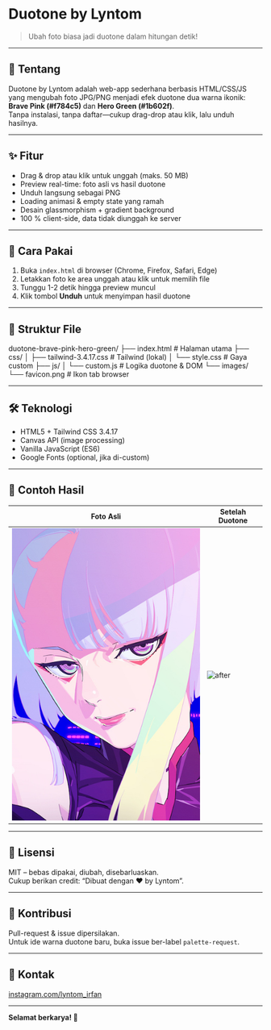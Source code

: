 # Duotone by Lyntom 
> Ubah foto biasa jadi duotone dalam hitungan detik!

---

## 🎨 Tentang
Duotone by Lyntom adalah web-app sederhana berbasis HTML/CSS/JS yang mengubah foto JPG/PNG menjadi efek duotone dua warna ikonik: **Brave Pink (#f784c5)** dan **Hero Green (#1b602f)**.  
Tanpa instalasi, tanpa daftar—cukup drag-drop atau klik, lalu unduh hasilnya.

---

## ✨ Fitur
- Drag & drop atau klik untuk unggah (maks. 50 MB)  
- Preview real-time: foto asli vs hasil duotone  
- Unduh langsung sebagai PNG  
- Loading animasi & empty state yang ramah  
- Desain glassmorphism + gradient background  
- 100 % client-side, data tidak diunggah ke server

---

## 🚀 Cara Pakai
1. Buka `index.html` di browser (Chrome, Firefox, Safari, Edge)  
2. Letakkan foto ke area unggah atau klik untuk memilih file  
3. Tunggu 1-2 detik hingga preview muncul  
4. Klik tombol **Unduh** untuk menyimpan hasil duotone

---

## 📁 Struktur File
duotone-brave-pink-hero-green/
├── index.html          # Halaman utama
├── css/
│   ├── tailwind-3.4.17.css   # Tailwind (lokal)
│   └── style.css             # Gaya custom
├── js/
│   └── custom.js             # Logika duotone & DOM
└── images/
└── favicon.png           # Ikon tab browser

---

## 🛠️ Teknologi
- HTML5 + Tailwind CSS 3.4.17  
- Canvas API (image processing)  
- Vanilla JavaScript (ES6)  
- Google Fonts (optional, jika di-custom)

---

## 📸 Contoh Hasil
| Foto Asli | Setelah Duotone |
|-----------|-----------------|
| ![before](demo/sebelum.jpg) | ![after](demo/sesudah.jpg) |

---

## 📜 Lisensi
MIT – bebas dipakai, diubah, disebarluaskan.  
Cukup berikan credit: “Dibuat dengan ❤️ by Lyntom”.

---

## 🤝 Kontribusi
Pull-request & issue dipersilakan.  
Untuk ide warna duotone baru, buka issue ber-label `palette-request`.

---

## 📧 Kontak
[instagram.com/lyntom_irfan](https://instagram.com/lyntom_irfan)

---  
**Selamat berkarya! 🌈**